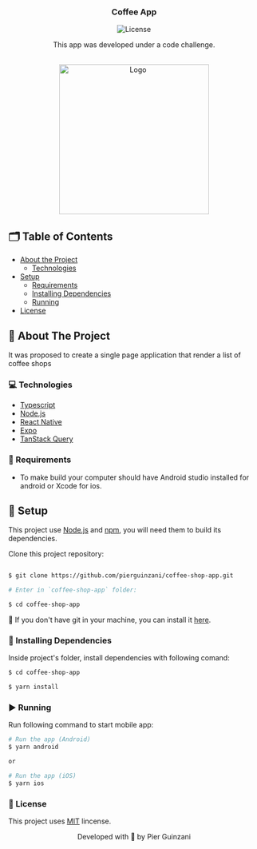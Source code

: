 <p align="center">
  <h3 align="center">Coffee App</h3>

<p align="center">
  <img src="https://img.shields.io/static/v1?label=Lincense&message=MIT&color=0000ff " alt="License" />
</p>

<p align="center">
    This app was developed under a code challenge.
    <br />
    <br />
  </p>
</p>

<p align="center">
  <img src="https://github.com/user-attachments/assets/3288a124-f969-4863-95d5-8f801aca4f5c" alt="Logo" width="300" />
  
</p>

<!-- TABLE OF CONTENTS -->

## 🗂 Table of Contents

- [About the Project](#book-about-the-project)
  - [Technologies](#computer-technologies)
- [Setup](#bricks-setup)
  - [Requirements](#construction-requirements)
  - [Installing Dependencies](#construction-installing-dependencies)
  - [Running](#arrow_forward-running)
- [License](#page_facing_up-license)

## :book: About The Project

It was proposed to create a single page application that render a list of coffee shops

### :computer: Technologies

- [Typescript](https://www.typescript.com/)
- [Node.js](https://nodejs.org/en/)
- [React Native](https://reactnative.dev/)
- [Expo](https://docs.expo.dev/)
- [TanStack Query](https://tanstack.com/query/latest)

### :construction: Requirements

- To make build your computer should have Android studio installed for android or Xcode for ios.

## :bricks: Setup

This project use [Node.js](https://nodejs.org/en/) and [npm](https://www.npmjs.com/), you will need them to build its dependencies.

Clone this project repository:

```bash

$ git clone https://github.com/pierguinzani/coffee-shop-app.git

# Enter in `coffee-shop-app` folder:

$ cd coffee-shop-app
```

🚨 If you don't have git in your machine, you can install it [here](https://git-scm.com/downloads).

### :construction: Installing Dependencies

Inside project's folder, install dependencies with following comand:

```bash
$ cd coffee-shop-app

$ yarn install
```

### :arrow_forward: Running

Run following command to start mobile app:

```bash
# Run the app (Android)
$ yarn android

or

# Run the app (iOS)
$ yarn ios
```

### :page_facing_up: License

This project uses [MIT](https://github.com/pierguinzani/coffee-shop-app/blob/main/LICENSE) lincense.

<p align="center">Developed with 💜 by Pier Guinzani</p>
